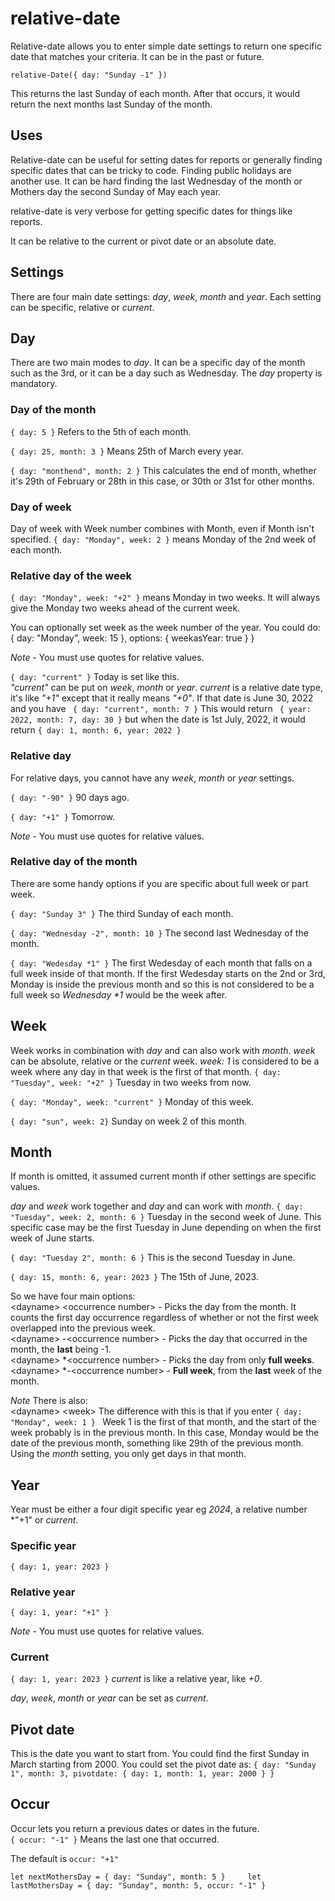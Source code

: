 # relative-date

Relative-date allows you to enter simple date settings to return one specific date that matches your criteria. It can be in the past or future.

``
relative-Date({ day: "Sunday -1" })
``

This returns the last Sunday of each month. After that occurs, it would return the next months last Sunday of the month.

## Uses
Relative-date can be useful for setting dates for reports or generally finding specific dates that can be tricky to code. Finding public holidays are another use. It can be hard finding the last Wednesday of the month or Mothers day the second Sunday of May each year.

relative-date is very verbose for getting specific dates for things like reports.

It can be relative to the current or pivot date or an absolute date.

## Settings
There are four main date settings: *day*, *week*, *month* and *year*.
Each setting can be specific, relative or *current*.

## Day
There are two main modes to *day*. It can be a specific day of the month such as the 3rd, or it can be a day such as Wednesday.
The *day* property is mandatory.

### Day of the month
``
{ day: 5 }
``
Refers to the 5th of each month.

``{ day: 25, month: 3 }``
Means 25th of March every year.

``
{ day: "monthend", month: 2 }
``
This calculates the end of month, whether it's 29th of February or 28th in this case, or 30th or 31st for other months.




### Day of week
Day of week with Week number combines with Month, even if Month isn't specified.
``
{ day: "Monday", week: 2 }
``
means Monday of the 2nd week of each month.

### Relative day of the week
``
{ day: "Monday", week: "+2" }
``
means Monday in two weeks. It will always give the Monday two weeks ahead of the current week.

You can optionally set week as the week number of the year. You could do:
{ day: "Monday", week: 15 }, options: { weekasYear: true } }

*Note* - You must use quotes for relative values.

``
{ day: "current" }
``
Today is set like this. \
*"current"* can be put on *week*, *month* or *year*. *current* is a relative date type, it's like *"+1"* except that it really means *"+0"*.
If that date is June 30, 2022 and you have `` { day: "current", month: 7 }`` This would return `` { year: 2022, month: 7, day: 30 }`` but when the date is 1st July, 2022, it would return ``{ day: 1, month: 6, year: 2022 } ``


### Relative day
For relative days, you cannot have any *week*, *month* or *year* settings.

``
{ day: "-90" }
``
90 days ago.

``
{ day: "+1" }
``
Tomorrow.

*Note* - You must use quotes for relative values.

### Relative day of the month
There are some handy options if you are specific about full week or part week.

``
{ day: "Sunday 3" }
``
The third Sunday of each month.

``
{ day: "Wednesday -2", month: 10 }
``
The second last Wednesday of the month.

``
{ day: "Wedesday *1" }
``
The first Wedesday of each month that falls on a full week inside of that month. If the first Wedesday starts on the 2nd or 3rd, Monday is inside the previous month and so this is not considered to be a full week so _Wednesday *1_ would be the week after.

## Week
Week works in combination with *day* and can also work with *month*. *week* can be absolute, relative or the *current* week.
*week: 1* is considered to be a week where any day in that week is the first of that month.
``{ day: "Tuesday", week: "+2" }``
Tuesday in two weeks from now.

``{ day: "Monday", week: "current" }``
Monday of this week.

``
{ day: "sun", week: 2}
``
Sunday on week 2 of this month.




## Month
If month is omitted, it assumed current month if other settings are specific values.

*day* and *week* work together and *day* and can work with *month*.
``{ day: "Tuesday", week: 2, month: 6 }``
Tuesday in the second week of June. This specific case may be the first Tuesday in June depending on when the first week of June starts.

``{ day: "Tuesday 2", month: 6 }``
This is the second Tuesday in June.

``{ day: 15, month: 6, year: 2023 }``
The 15th of June, 2023.

So we have four main options: \
\<dayname\> \<occurrence number\> - Picks the day from the month. It counts the first day occurrence regardless of whether or not the first week overlapped into the previous week. \
\<dayname\> -\<occurrence number\> - Picks the day that occurred in the month, the **last** being -1. \
\<dayname\> *\<occurrence number\> - Picks the day from only **full weeks**. \
\<dayname\> *-\<occurrence number\> - **Full week**, from the **last** week of the month.

*Note*
There is also: \
\<dayname\> \<week\>
The difference with this is that if you enter
``{ day: "Monday", week: 1 }
``
Week 1 is the first of that month, and the start of the week probably is in the previous month. In this case, Monday would be the date of the previous month, something like 29th of the previous month. Using the *month* setting, you only get days in that month.

## Year
Year must be either a four digit specific year eg *2024*, a relative number *"+1" or *current*.

### Specific year
``
{ day: 1, year: 2023 }
``

### Relative year
``
{ day: 1, year: "+1" }
``

*Note* - You must use quotes for relative values.

### Current
``
{ day: 1, year: 2023 }
``
*current* is like a relative year, like *+0*.


*day*, *week*, *month* or *year* can be set as *current*.



## Pivot date
This is the date you want to start from. You could find the first Sunday in March starting from 2000.
You could set the pivot date as:
``
{ day: "Sunday 1", month: 3, pivotdate: { day: 1, month: 1, year: 2000 } }
``




## Occur
Occur lets you return a previous dates or dates in the future. \
``
{ occur: "-1" }
``
Means the last one that occurred.

The default is ``occur: "+1"``

``
let nextMothersDay = { day: "Sunday", month: 5 }    
let lastMothersDay = { day: "Sunday", month: 5, occur: "-1" }
``



